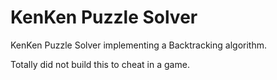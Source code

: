 # KenKen Puzzle Solver

KenKen Puzzle Solver implementing a Backtracking algorithm.

Totally did not build this to cheat in a game.